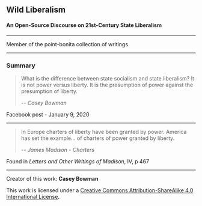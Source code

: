 
## Wild Liberalism
#### An Open-Source Discourse on 21st-Century State Liberalism

---

Member of the point-bonita collection of writings 

---

### Summary

>What is the difference between state socialism and state liberalism? It is not power versus liberty. It is the presumption of power against the presumption of liberty.
>
>-- <cite> Casey Bowman</cite>

Facebook post - January 9, 2020

---


>In Europe charters of liberty have been granted by power. America has set the example... of charters of power granted by liberty.
>
>-- <cite>James Madison - *Charters*</cite>

Found in *Letters and Other Writings of Madison*, IV, p 467

---


Creator of this work: **Casey Bowman**

This work is licensed under a [Creative Commons Attribution-ShareAlike 4.0 International License](https://creativecommons.org/licenses/by-sa/4.0/).
